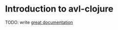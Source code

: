 # Introduction to avl-clojure

TODO: write [great documentation](http://jacobian.org/writing/what-to-write/)
